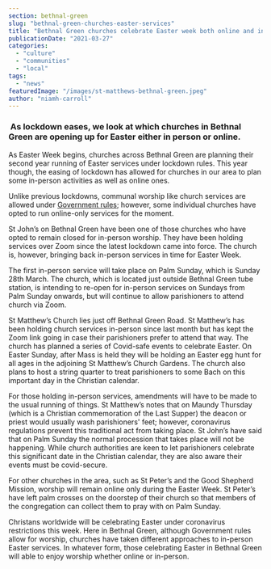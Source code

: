 ```yaml
---
section: bethnal-green
slug: "bethnal-green-churches-easter-services"
title: "Bethnal Green churches celebrate Easter week both online and in-person"
publicationDate: "2021-03-27"
categories: 
  - "culture"
  - "communities"
  - "local"
tags: 
  - "news"
featuredImage: "/images/st-matthews-bethnal-green.jpeg"
author: "niamh-carroll"
---
```


###  As lockdown eases, we look at which churches in Bethnal Green are opening up for Easter either in person or online.

As Easter Week begins, churches across Bethnal Green are planning their second year running of Easter services under lockdown rules. This year though, the easing of lockdown has allowed for churches in our area to plan some in-person activities as well as online ones.

Unlike previous lockdowns, communal worship like church services are allowed under [Government rules](https://www.gov.uk/government/publications/covid-19-guidance-for-the-safe-use-of-places-of-worship-during-the-pandemic-from-4-july); however, some individual churches have opted to run online-only services for the moment. 

St John’s on Bethnal Green have been one of those churches who have opted to remain closed for in-person worship. They have been holding services over Zoom since the latest lockdown came into force. The church is, however, bringing back in-person services in time for Easter Week. 

The first in-person service will take place on Palm Sunday, which is Sunday 28th March. The church, which is located just outside Bethnal Green tube station, is intending to re-open for in-person services on Sundays from Palm Sunday onwards, but will continue to allow parishioners to attend church via Zoom.  

St Matthew’s Church lies just off Bethnal Green Road. St Matthew’s has been holding church services in-person since last month but has kept the Zoom link going in case their parishioners prefer to attend that way. The church has planned a series of Covid-safe events to celebrate Easter. On Easter Sunday, after Mass is held they will be holding an Easter egg hunt for all ages in the adjoining St Matthew’s Church Gardens. The church also plans to host a string quarter to treat parishioners to some Bach on this important day in the Christian calendar. 

For those holding in-person services, amendments will have to be made to the usual running of things. St Matthew’s notes that on Maundy Thursday (which is a Christian commemoration of the Last Supper) the deacon or priest would usually wash parishioners' feet; however, coronavirus regulations prevent this traditional act from taking place. St John’s have said that on Palm Sunday the normal procession that takes place will not be happening. While church authorities are keen to let parishioners celebrate this significant date in the Christian calendar, they are also aware their events must be covid-secure. 

For other churches in the area, such as St Peter’s and the Good Shepherd Mission, worship will remain online only during the Easter Week. St Peter’s have left palm crosses on the doorstep of their church so that members of the congregation can collect them to pray with on Palm Sunday. 

Christans worldwide will be celebrating Easter under coronavirus restrictions this week. Here in Bethnal Green, although Government rules allow for worship, churches have taken different approaches to in-person Easter services. In whatever form, those celebrating Easter in Bethnal Green will able to enjoy worship whether online or in-person.
